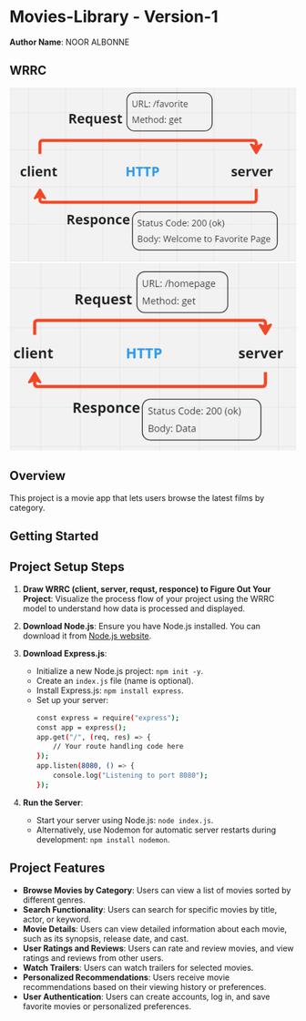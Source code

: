# Movies-Library -  Version-1

**Author Name**: NOOR ALBONNE

## WRRC
![favoritepageWRRC](images/favoritepageWRRC.png)
![homepageWRRC](images/homepageWRRC.png)

## Overview
This project is a movie app that lets users browse the latest films by category.

## Getting Started
## Project Setup Steps

1. **Draw WRRC (client, server, requst, responce) to Figure Out Your Project**: Visualize the process flow of your project using the WRRC model to understand how data is processed and displayed.

2. **Download Node.js**: Ensure you have Node.js installed. You can download it from [Node.js website](https://nodejs.org/).

3. **Download Express.js**:
   - Initialize a new Node.js project: `npm init -y`.
   - Create an `index.js` file (name is optional).
   - Install Express.js: `npm install express`.
   - Set up your server:
     ```bash
     const express = require("express");
     const app = express();
     app.get("/", (req, res) => {
         // Your route handling code here
     });
     app.listen(8080, () => {
         console.log("Listening to port 8080");
     });
     ```
4. **Run the Server**:
   - Start your server using Node.js: `node index.js`.
   - Alternatively, use Nodemon for automatic server restarts during development: `npm install nodemon`.



## Project Features

- **Browse Movies by Category**: Users can view a list of movies sorted by different genres.
- **Search Functionality**: Users can search for specific movies by title, actor, or keyword.
- **Movie Details**: Users can view detailed information about each movie, such as its synopsis, release date, and cast.
- **User Ratings and Reviews**: Users can rate and review movies, and view ratings and reviews from other users.
- **Watch Trailers**: Users can watch trailers for selected movies.
- **Personalized Recommendations**: Users receive movie recommendations based on their viewing history or preferences.
- **User Authentication**: Users can create accounts, log in, and save favorite movies or personalized preferences.
